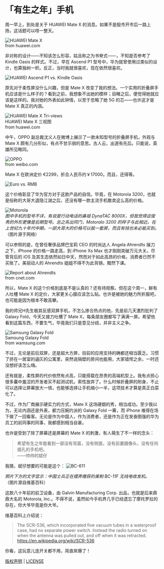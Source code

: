 # 「有生之年」手机

周一早上，到处是关于 HUAWEI Mate X 的消息。如果不是股市开市后一路上扬，这话题可以唠一整天。

![HUAWEI Mate X](photos/mobile/mate-x.png)  
from huawei.com

非对称的设计——不知该怎么形容，姑且称之为书脊式——，不知是否参考了 Kindle Oasis 的样式。不过，早在 Ascend P1 型号中，华为就曾使用过类似的设计，也算独树一帜。反正，当时我就很喜欢，现在依然很喜欢。

![HUAWEI Ascend P1 vs. Kindle Oasis](photos/mobile/ascend-oasis.jpg)  

原先对于柔性屏没什么兴趣，但是 Mate X 改变了我的想法。一个实用的折叠屏手机应该是什么样子的？看到之前，我想象不出她的模样；目睹之后，便觉得她就应该是这样的。我对她的外表如此钟情，以至于忽略了她 5G 的芯——也许这才是 Mate X 真正的内涵。 


![HUAWEI Mate X Tri-views](photos/mobile/mate-x-triviews.png)  
HUAWEI Mate X 三视图  
from huawei.com

中午，OPPO 副总裁沈义人在微博上展示了一款未知型号的折叠屏手机，外观与 Mate X 颇有几分形似，有点不甘示弱的意思。古人云，出道有先后。只能说，英雄所见略同。

![OPPO](photos/mobile/oppo.jpg)  
from weibo.com

Mate X 在欧洲定价 €2299，折合人民币约￥17000。而且，还得等。

![Euro vs. RMB](photos/mobile/euro-rmb.png)

这个价格彰显了华为官方对于这款产品的自信。毕竟，在 Motorola 3200，也就是俗称的大哥大退隐江湖之后，还没有哪一款主流手机敢卖这么高的价格。

![Motorola](photos/mobile/moto.jpg)  
*图中手机的型号不详，有说是行动电话的鼻祖 DynaTAC 8000X，但我觉得这俊秀的外形更像是后期型号。总之系出同门，Motoralo 3200 的样子与此相近。在上世纪九十年代中期，一部大哥大的价格可以抵一套房，而且有钱也未必能买到。*  
（图片源于网络）

可以参照的是，在曾任奢侈品牌巴宝莉 CEO 的时尚达人 Angela Ahrendts 操刀之下，iPhone 的价格一路走高，到 iPhone Xs Max 也才刚刚突破万元大关。尽管背后的 iOS 及其生态依然如日中天，然而对于如此高昂的价格，消费者已然不买账了。美丽动人的 Ahrendts 姐姐不得不为此背锅，黯然下课。

![Report about Ahrendts](photos/mobile/ahrendts.webp)  
from cnet.com

所以，Mate X 的这个价格到底是不是认真的？还有待观察。但在这个周一，鲜有人吐槽 Mate X 的定价，大家更关心膜应该怎么贴。也许是被她的魅力所折服吧，也可能是因为根本不敢高攀。

我的师兄H先生极其反感双屏手机，不怎么掺合热点的他，先是前几天激烈批判了 Galaxy Fold，今天又接力吐槽了 Mate X，每条朋友圈都写了满满一屏。希望他看到这篇东西，不要生气，毕竟我们只是意见分歧，并非主义之争。

![Samsung Galaxy Fold](photos/mobile/galaxy-fold.webp)  
Samsung Galaxy Fold  
from wamsung.com

不过，无论是前后双屏，还是超大方屏，目前的应用支持的确都还相当匮乏。习惯了挤在一居室的逼仄的公寓里，突然说隔壁的房间也能用，大家错愕之余，一时还没想好该怎么嗨。

还有就是，柔性屏的代价依然有点高，只能搭载在昂贵的高端机型上。我有点担心很多囊中羞涩的开发者买不起测试机，索性放弃了。什么时候折叠屏的附身，不止可以选择让屏幕放大一倍，也能够选择让手机缩小一半，这项技术才算是真正白菜化了。

不过，作为厂商展示硬实力的方式，Mate X 这场硬朗的秀，相当成功。至少我以为，无论内涵还是外表，都力压婉约派的 Galaxy Fold 一筹，而 iPhone 难得在场下做了一回看客。无论是作为中国人，作为消费者，还是作为正在发奋图强的华为员工的前同事的同事，我都感到相当自豪。

也许是受到了除了屏幕还是屏幕的 Mate X 的刺激，有人萌生了不一样的念头：
> 希望有生之年能看到一部没有背面，没有侧面，没有前置摄像头，没有任何插孔的手机吧。  
> ——帅帅的斌仔

我猜，斌仔想要的可能是这个：
![BC-611](photos/mobile/bc-611.jpg)

*照片下方的文字显示：中国士兵正在摆弄缴获的美制 BC-11F 无线电收发机。*
（图片源自维基百科）

这款八十年前的前卫设备，由 Galvin Manufacturing Corp. 出品，也就是后来鼎鼎大名的 Motorola, Inc.。不得不说，虽然如今手机界几乎已经遗忘了摩托罗拉的存在，你大爷毕竟是你大爷。

维基百科上介绍说：
> The SCR-536, which incorporated five vacuum tubes in a waterproof case, had no separate power switch. Instead the radio turned on when the antenna was pulled out, and off when it was retracted.  
> https://en.wikipedia.org/wiki/SCR-536

你看，这玩意儿连开关都不用，简直屌爆了！

[版权声明](../../LICENSE/zh_cn.md) | [LICENSE](../../LICENSE/en_us.md)
